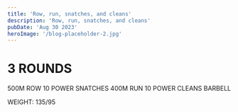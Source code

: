 ```yaml
---
title: 'Row, run, snatches, and cleans'
description: 'Row, run, snatches, and cleans'
pubDate: 'Aug 30 2023'
heroImage: '/blog-placeholder-2.jpg'
---
```

# 3 ROUNDS 
500M ROW 
10 POWER SNATCHES 
400M RUN 
10 POWER CLEANS BARBELL 

WEIGHT: 135/95
